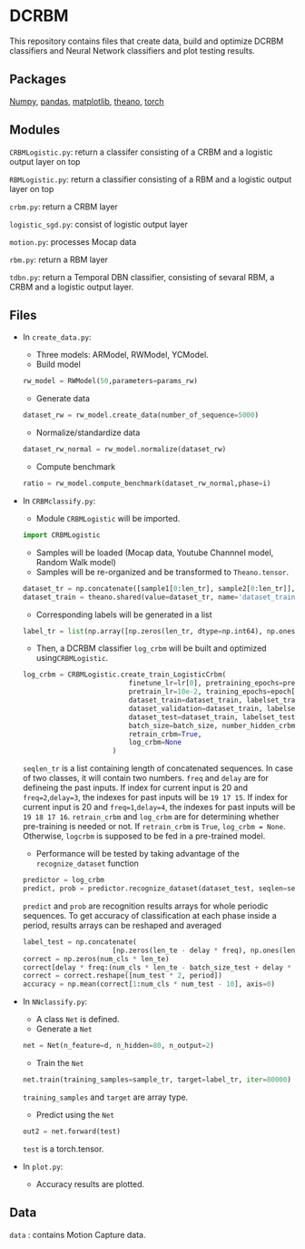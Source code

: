 # DCRBM
This repository contains files that create data, build and optimize DCRBM classifiers and Neural Network classifiers and plot testing results. 

## Packages 
[Numpy](https://docs.scipy.org/doc/numpy/user/whatisnumpy.html), [pandas](https://pandas.pydata.org/), [matplotlib](https://matplotlib.org/users/installing.html), [theano](http://deeplearning.net/software/theano/install.html), [torch](https://pytorch.org/get-started/locally/)

## Modules
`CRBMLogistic.py`: return a classifer consisting of a CRBM and a logistic output layer on top

`RBMLogistic.py`: return a classifier consisting of a RBM and a logistic output layer on top

`crbm.py`: return a CRBM layer

`logistic_sgd.py`: consist of logistic output layer

`motion.py`: processes Mocap data 

`rbm.py`: return a RBM layer

`tdbn.py`: return a Temporal DBN classifier, consisting of sevaral RBM, a CRBM and a logistic output layer.
## Files
* In `create_data.py`:
  * Three models: ARModel, RWModel, YCModel.
  * Build model
  ```python
  rw_model = RWModel(50,parameters=params_rw)
  ```
  * Generate data
  ```python
  dataset_rw = rw_model.create_data(number_of_sequence=5000)
  ```
  * Normalize/standardize data
  ```python
  dataset_rw_normal = rw_model.normalize(dataset_rw)
  ```
  * Compute benchmark
  ```python
  ratio = rw_model.compute_benchmark(dataset_rw_normal,phase=i)
  ```
  
  

* In `CRBMclassify.py`:
  * Module `CRBMLogistic` will be imported.
  ```python
  import CRBMLogistic
  ```
  * Samples will be loaded (Mocap data, Youtube Channnel model, Random Walk model) 
  * Samples will be re-organized and be transformed to `Theano.tensor`.
  ```python
  dataset_tr = np.concatenate([sample1[0:len_tr], sample2[0:len_tr]], axis=0)
  dataset_train = theano.shared(value=dataset_tr, name='dataset_train')
  ```
  * Corresponding labels will be generated in a list
  ```python
  label_tr = list(np.array([np.zeros(len_tr, dtype=np.int64), np.ones(len_tr, dtype=np.int64)]).ravel())                      
  ```
  * Then, a DCRBM classifier `log_crbm` will be built and optimized using`CRBMLogistic`.
  ```python
  log_crbm = CRBMLogistic.create_train_LogisticCrbm(
                            finetune_lr=lr[0], pretraining_epochs=pretrain_epoches,
                            pretrain_lr=10e-2, training_epochs=epoch[0],
                            dataset_train=dataset_train, labelset_train=label_tr, seqlen_train=seqlen_tr,
                            dataset_validation=dataset_train, labelset_validation=label_tr, seqlen_validation=seqlen_tr,
                            dataset_test=dataset_train, labelset_test=label_tr, seqlen_test=seqlen_tr,
                            batch_size=batch_size, number_hidden_crbm=80, n_delay=delay, freq=freq, n_label=3,forward=1,
                            retrain_crbm=True,
                            log_crbm=None
                        )
  ```
  `seqlen_tr` is a list containing length of concatenated sequences. In case of two classes, it will contain two numbers.
  `freq` and `delay` are for defineing the past inputs. If index for current input is 20 and `freq=2`,`delay=3`, the indexes for past inputs will be `19 17 15`. If index for current input is 20 and `freq=1`,`delay=4`, the indexes for past inputs will be `19 18 17 16`. 
  `retrain_crbm` and `log_crbm` are for determining whether pre-training is needed or not. If `retrain_crbm` is `True`, `log_crbm = None`. Otherwise, `logcrbm` is supposed to be fed in a pre-trained model.
  * Performance will be tested by taking advantage of the `recognize_dataset` function
  ```python
  predictor = log_crbm
  predict, prob = predictor.recognize_dataset(dataset_test, seqlen=seqlen_te,                                                           batch_size=batch_size_test)
  ```
  `predict` and `prob` are recognition results arrays for whole periodic sequences. To get accuracy of classification at each phase inside a period, results arrays can be reshaped and averaged
  ```python
  label_test = np.concatenate(
                        [np.zeros(len_te - delay * freq), np.ones(len_te - batch_size_test + delay * freq)])
  correct = np.zeros(num_cls * len_te)
  correct[delay * freq:(num_cls * len_te - batch_size_test + delay * freq)] = 1 - abs(predict - label_test)
  correct = correct.reshape([num_test * 2, period])
  accuracy = np.mean(correct[1:num_cls * num_test - 10], axis=0)
  ```
* In `NNclassify.py`:
  * A class `Net` is defined.
  * Generate a `Net`
  ```python
  net = Net(n_feature=d, n_hidden=80, n_output=2)
  ```
  * Train the `Net`
  ```python
  net.train(training_samples=sample_tr, target=label_tr, iter=80000)
  ```
  `training_samples` and `target` are array type.
  
  * Predict using the `Net`
  ```python
  out2 = net.forward(test)
  ```
  `test` is a torch.tensor.
 
* In `plot.py`:
  * Accuracy results are plotted.
  
## Data
`data` : contains Motion Capture data.
  

